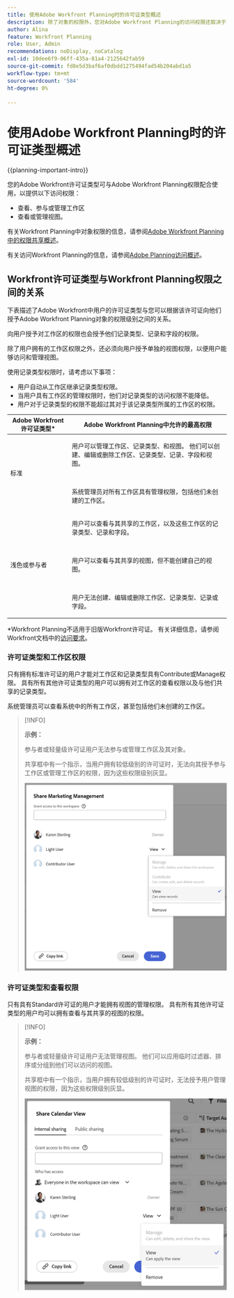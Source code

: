 ```yaml
---
title: 使用Adobe Workfront Planning时的许可证类型概述
description: 除了对象的权限外，您对Adobe Workfront Planning的访问权限还取决于您的许可证类型。 并非组织中的所有用户都具有相同的访问权限和权限来使用Adobe Workfront Planning。 本文介绍了用户对Adobe Workfront Planning的访问权限级别。
author: Alina
feature: Workfront Planning
role: User, Admin
recommendations: noDisplay, noCatalog
exl-id: 10dee6f9-06ff-435a-81a4-2125642fab59
source-git-commit: fd8e5d3baf6af0dbdd1275494fad54b204abd1a5
workflow-type: tm+mt
source-wordcount: '584'
ht-degree: 0%

---
```



# 使用Adobe Workfront Planning时的许可证类型概述

<!--<span class="preview">The highlighted information on this page refers to functionality not yet generally available. It is available only in the Preview environment for all customers. After the monthly releases to Production, the same features are also available in the Production environment for customers who enabled fast releases. </span>   

<span class="preview">For information about fast releases, see [Enable or disable fast releases for your organization](/help/quicksilver/administration-and-setup/set-up-workfront/configure-system-defaults/enable-fast-release-process.md). </span>-->

{{planning-important-intro}}

您的Adobe Workfront许可证类型可与Adobe Workfront Planning权限配合使用，以提供以下访问权限：

* 查看、参与或管理工作区<!--<span class="preview">or record types</span>-->
* 查看或管理视图。

有关Workfront Planning中对象权限的信息，请参阅[Adobe Workfront Planning中的权限共享概述](/help/quicksilver/planning/access/sharing-permissions-overview.md)。

有关访问Workfront Planning的信息，请参阅[Adobe Planning访问概述](/help/quicksilver/planning/access/access-overview.md)。

## Workfront许可证类型与Workfront Planning权限之间的关系

下表描述了Adobe Workfront中用户的许可证类型与您可以根据该许可证向他们授予Adobe Workfront Planning对象的权限级别之间的关系。

向用户授予对工作区的权限也会授予他们记录类型、记录和字段的权限。

除了用户拥有的工作区权限之外，还必须向用户授予单独的视图权限，以便用户能够访问和管理视图。


<div class="preview">

使用记录类型权限时，请考虑以下事项：

* 用户自动从工作区继承记录类型权限。
* 当用户具有工作区的管理权限时，他们对记录类型的访问权限不能降低。
* 用户对于记录类型的权限不能超过其对于该记录类型所属的工作区的权限。

</div>

| Adobe Workfront许可证类型* | Adobe Workfront Planning中允许的最高权限 |
|------------------------------------------------|-------------------------------------------------------------------------------------------------------------------------------------------------------------------------------|
| 标准 | <p>用户可以管理工作区<span class="preview">、记录类型、</span>和视图。 他们可以创建、编辑或删除工作区、记录类型、记录、字段和视图。</p> <br> <p>系统管理员对所有工作区具有管理权限，包括他们未创建的工作区。</p> |
| 浅色或参与者 | <p>用户可以查看与其共享的工作区，以及这些工作区的记录类型、记录和字段。</p> <br> <p>用户可以查看与其共享的视图，但不能创建自己的视图。 </p><br> <p>用户无法创建、编辑或删除工作区、记录类型、记录或字段。</p> |

*Workfront Planning不适用于旧版Workfront许可证。
有关详细信息，请参阅Workfront文档中的[访问要求](/help/quicksilver/administration-and-setup/add-users/access-levels-and-object-permissions/access-level-requirements-in-documentation.md)。


<!--OLD 

| Adobe Workfront license type*                                   | Highest permissions allowed in Adobe Workfront Planning                                                                                                                                             |
|------------------------------------------------|-------------------------------------------------------------------------------------------------------------------------------------------------------------------------------|
|New: Standard <br> or <br>Current: Plan                    | Users can manage workspaces. They can create, edit, or delete workspaces, record types, records, and fields. <br> System administrators have Manage permissions to all workspaces, including the ones they did not create.                                                                                                                     |
| New: Light, Contributor <br> or <br>Current: Work, Requestor, Reviewer                      | Users can view the workspaces shared with them, as well as the record types, records, and fields of those workspaces. <br> Users cannot create, edit, or delete workspaces, record types, records, or fields.|

*For more information, see [Access requirements in Workfront documentation](/help/quicksilver/administration-and-setup/add-users/access-levels-and-object-permissions/access-level-requirements-in-documentation.md).
-->

### 许可证类型和工作区权限

只有拥有标准许可证的用户才能对工作区<span class="preview">和记录类型</span>具有Contribute或Manage权限。 具有所有其他许可证类型的用户可以拥有对工作区<span class="preview">的查看权限以及与他们共享的记录类型</span>。

系统管理员可以查看系统中的所有工作区，甚至包括他们未创建的工作区。

<!--does the shot below need to be replaced for record types??-->

>[!INFO]
>
>**示例：**
>
>参与者或轻量级许可证用户无法参与或管理工作区及其对象。
>
>共享框中有一个指示，当用户拥有较低级别的许可证时，无法向其授予参与工作区或管理工作区的权限，因为这些权限级别灰显。
>
>![参与者用户在工作区中的权限灰显](assets/permissions-grayed-out-for-contributor-user-on-workspace.png)


### 许可证类型和查看权限

只有具有Standard许可证的用户才能拥有视图的管理权限。 具有所有其他许可证类型的用户均可以拥有查看与其共享的视图的权限。

>[!INFO]
>
>**示例：**
>
>参与者或轻量级许可证用户无法管理视图。 他们可以应用临时过滤器、排序或分组到他们可以访问的视图。
>
>共享框中有一个指示，当用户拥有较低级别的许可证时，无法授予用户管理视图的权限，因为这些权限级别灰显。
>
>![权限在视图共享上对于轻量级用户呈灰显状态](assets/permissions-grayed-out-for-light-user.png)
